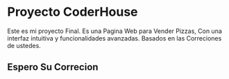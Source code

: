 # Proyecto CoderHouse

Este es mi proyecto Final. Es una Pagina Web para Vender Pizzas, Con una interfaz intuitiva y funcionalidades avanzadas. Basados en las Correciones de ustedes.

## Espero Su Correcion